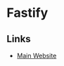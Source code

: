 # Fastify

<!--
https://medium.com/webeetle/come-realizzare-una-rest-api-serverless-fastify-vercel-faf9efcc2a2d
https://github.com/webeetle/fastify-serverless-vercel
https://github.com/studioalex/vigilant/tree/main/apps/api
-->

## Links

- [Main Website](https://fastify.io/)

<!--
"fastify": "3.27.2",
"fastify-compress": "4.0.1",
"fastify-cors": "6.0.2",
"fastify-helmet": "5.3.2",
-->
